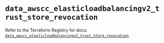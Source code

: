 # `data_awscc_elasticloadbalancingv2_trust_store_revocation`

Refer to the Terraform Registry for docs: [`data_awscc_elasticloadbalancingv2_trust_store_revocation`](https://registry.terraform.io/providers/hashicorp/awscc/0.70.0/docs/data-sources/elasticloadbalancingv2_trust_store_revocation).
